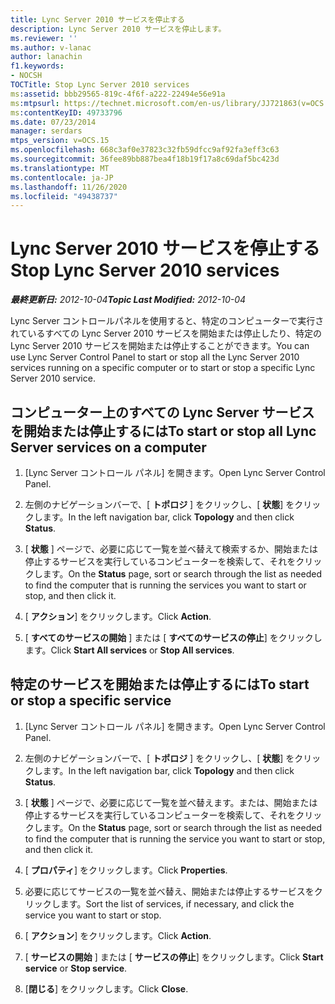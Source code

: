 ```yaml
---
title: Lync Server 2010 サービスを停止する
description: Lync Server 2010 サービスを停止します。
ms.reviewer: ''
ms.author: v-lanac
author: lanachin
f1.keywords:
- NOCSH
TOCTitle: Stop Lync Server 2010 services
ms:assetid: bbb29565-819c-4f6f-a222-22494e56e91a
ms:mtpsurl: https://technet.microsoft.com/en-us/library/JJ721863(v=OCS.15)
ms:contentKeyID: 49733796
ms.date: 07/23/2014
manager: serdars
mtps_version: v=OCS.15
ms.openlocfilehash: 668c3af0e37823c32fb59dfcc9af92fa3eff3c63
ms.sourcegitcommit: 36fee89bb887bea4f18b19f17a8c69daf5bc423d
ms.translationtype: MT
ms.contentlocale: ja-JP
ms.lasthandoff: 11/26/2020
ms.locfileid: "49438737"
---
```

# <a name="stop-lync-server-2010-services"></a><span data-ttu-id="92c2c-103">Lync Server 2010 サービスを停止する</span><span class="sxs-lookup"><span data-stu-id="92c2c-103">Stop Lync Server 2010 services</span></span>

<div data-xmlns="http://www.w3.org/1999/xhtml">

<div class="topic" data-xmlns="http://www.w3.org/1999/xhtml" data-msxsl="urn:schemas-microsoft-com:xslt" data-cs="https://msdn.microsoft.com/">

<div data-asp="https://msdn2.microsoft.com/asp">



</div>

<div id="mainSection">

<div id="mainBody"><span data-ttu-id="92c2c-104">

<span> </span></span><span class="sxs-lookup"><span data-stu-id="92c2c-104">

<span> </span></span></span>

<span data-ttu-id="92c2c-105">_**最終更新日:** 2012-10-04_</span><span class="sxs-lookup"><span data-stu-id="92c2c-105">_**Topic Last Modified:** 2012-10-04_</span></span>

<span data-ttu-id="92c2c-106">Lync Server コントロールパネルを使用すると、特定のコンピューターで実行されているすべての Lync Server 2010 サービスを開始または停止したり、特定の Lync Server 2010 サービスを開始または停止することができます。</span><span class="sxs-lookup"><span data-stu-id="92c2c-106">You can use Lync Server Control Panel to start or stop all the Lync Server 2010 services running on a specific computer or to start or stop a specific Lync Server 2010 service.</span></span>

<div>

## <a name="to-start-or-stop-all-lync-server-services-on-a-computer"></a><span data-ttu-id="92c2c-107">コンピューター上のすべての Lync Server サービスを開始または停止するには</span><span class="sxs-lookup"><span data-stu-id="92c2c-107">To start or stop all Lync Server services on a computer</span></span>

1.  <span data-ttu-id="92c2c-108">[Lync Server コントロール パネル] を開きます。</span><span class="sxs-lookup"><span data-stu-id="92c2c-108">Open Lync Server Control Panel.</span></span>

2.  <span data-ttu-id="92c2c-109">左側のナビゲーションバーで、[ **トポロジ** ] をクリックし、[ **状態**] をクリックします。</span><span class="sxs-lookup"><span data-stu-id="92c2c-109">In the left navigation bar, click **Topology** and then click **Status**.</span></span>

3.  <span data-ttu-id="92c2c-110">[ **状態** ] ページで、必要に応じて一覧を並べ替えて検索するか、開始または停止するサービスを実行しているコンピューターを検索して、それをクリックします。</span><span class="sxs-lookup"><span data-stu-id="92c2c-110">On the **Status** page, sort or search through the list as needed to find the computer that is running the services you want to start or stop, and then click it.</span></span>

4.  <span data-ttu-id="92c2c-111">[ **アクション**] をクリックします。</span><span class="sxs-lookup"><span data-stu-id="92c2c-111">Click **Action**.</span></span>

5.  <span data-ttu-id="92c2c-112">[ **すべてのサービスの開始** ] または [ **すべてのサービスの停止**] をクリックします。</span><span class="sxs-lookup"><span data-stu-id="92c2c-112">Click **Start All services** or **Stop All services**.</span></span>

</div>

<div>

## <a name="to-start-or-stop-a-specific-service"></a><span data-ttu-id="92c2c-113">特定のサービスを開始または停止するには</span><span class="sxs-lookup"><span data-stu-id="92c2c-113">To start or stop a specific service</span></span>

1.  <span data-ttu-id="92c2c-114">[Lync Server コントロール パネル] を開きます。</span><span class="sxs-lookup"><span data-stu-id="92c2c-114">Open Lync Server Control Panel.</span></span>

2.  <span data-ttu-id="92c2c-115">左側のナビゲーションバーで、[ **トポロジ** ] をクリックし、[ **状態**] をクリックします。</span><span class="sxs-lookup"><span data-stu-id="92c2c-115">In the left navigation bar, click **Topology** and then click **Status**.</span></span>

3.  <span data-ttu-id="92c2c-116">[ **状態** ] ページで、必要に応じて一覧を並べ替えます。または、開始または停止するサービスを実行しているコンピューターを検索して、それをクリックします。</span><span class="sxs-lookup"><span data-stu-id="92c2c-116">On the **Status** page, sort or search through the list as needed to find the computer that is running the service you want to start or stop, and then click it.</span></span>

4.  <span data-ttu-id="92c2c-117">[ **プロパティ**] をクリックします。</span><span class="sxs-lookup"><span data-stu-id="92c2c-117">Click **Properties**.</span></span>

5.  <span data-ttu-id="92c2c-118">必要に応じてサービスの一覧を並べ替え、開始または停止するサービスをクリックします。</span><span class="sxs-lookup"><span data-stu-id="92c2c-118">Sort the list of services, if necessary, and click the service you want to start or stop.</span></span>

6.  <span data-ttu-id="92c2c-119">[ **アクション**] をクリックします。</span><span class="sxs-lookup"><span data-stu-id="92c2c-119">Click **Action**.</span></span>

7.  <span data-ttu-id="92c2c-120">[ **サービスの開始** ] または [ **サービスの停止**] をクリックします。</span><span class="sxs-lookup"><span data-stu-id="92c2c-120">Click **Start service** or **Stop service**.</span></span>

8.  <span data-ttu-id="92c2c-121">[**閉じる**] をクリックします。</span><span class="sxs-lookup"><span data-stu-id="92c2c-121">Click **Close**.</span></span>

<span data-ttu-id="92c2c-122"></div>

</div>

<span> </span>

</div>

</div>

</span><span class="sxs-lookup"><span data-stu-id="92c2c-122"></div>

</div>

<span> </span>

</div>

</div>

</span></span></div>

